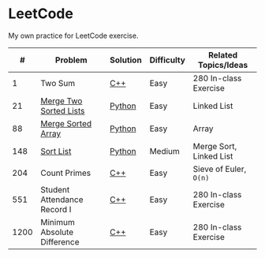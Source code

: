 # LeetCode

My own practice for LeetCode exercise.

| #   | Problem                                                                         | Solution   | Difficulty | Related Topics/Ideas |
| --- | ------------------------------------------------------------------------------- | ---------- | ---------- | -------------------- |
| 1  | Two Sum        | [C++](https://github.com/PeterQiu0516/LeetCode/blob/master/VE280_InClassEx/1.two-sum.cpp) | Easy       | 280 In-class Exercise
| 21  | [Merge Two Sorted Lists](https://leetcode.com/problems/merge-two-sorted-lists/) | [Python](https://github.com/PeterQiu0516/LeetCode/tree/master/Top%20100%20Liked%20Questions) | Easy       | Linked List          |
| 88  | [Merge Sorted Array](https://leetcode.com/problems/merge-sorted-array/)         | [Python](https://github.com/PeterQiu0516/LeetCode/blob/master/Random%20Walk/88.%20Merged%20Sorted%20Array.md) | Easy       | Array                |
| 148  | [Sort List](https://leetcode.com/problems/sort-list/)         | [Python](https://github.com/PeterQiu0516/LeetCode/blob/master/Top%20100%20Liked%20Questions/148.%20Sort%20List.md) | Medium       | Merge Sort, Linked List                |
| 204  | Count Primes        | [C++](https://github.com/PeterQiu0516/LeetCode/blob/master/Random%20Walk/204.count-primes.cpp) | Easy       | Sieve of Euler, `O(n)`
| 551  | Student Attendance Record I       | [C++](https://github.com/PeterQiu0516/LeetCode/blob/master/VE280_InClassEx/551.student-attendance-record-i.cpp) | Easy       | 280 In-class Exercise
| 1200  | Minimum Absolute Difference       | [C++](https://github.com/PeterQiu0516/LeetCode/blob/master/VE280_InClassEx/1200.minimum-absolute-difference.cpp) | Easy       | 280 In-class Exercise

